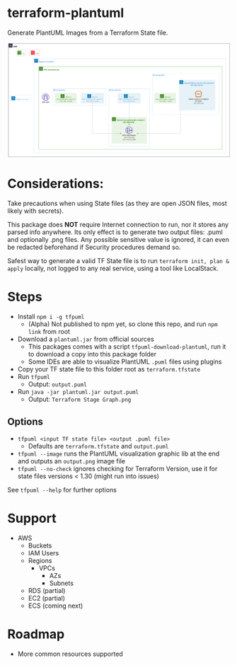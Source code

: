 # terraform-plantuml

Generate PlantUML Images from a Terraform State file.

![futurice_terraform_examples_aws_vpc_msk.png](gallery%2Ffuturice_terraform_examples_aws_vpc_msk.png)

# Considerations:

Take precautions when using State files (as they are open JSON files, most likely with secrets).

This package does **NOT** require Internet connection to run, nor it stores any parsed info anywhere. Its only effect is to generate two output files: .puml and optionally .png files. Any possible sensitive value is ignored, it can even be redacted beforehand if Security procedures demand so.

Safest way to generate a valid TF State file is to run `terraform init, plan & apply` locally, not logged to any real service, using a tool like LocalStack.

# Steps

- Install `npm i -g tfpuml`
  - (Alpha) Not published to npm yet, so clone this repo, and run `npm link` from root
- Download a `plantuml.jar` from official sources
  - This packages comes with a script `tfpuml-download-plantuml`, run it to download a copy into this package folder 
  - Some IDEs are able to visualize PlantUML `.puml` files using plugins
- Copy your TF state file to this folder root as `terraform.tfstate`
- Run `tfpuml`
  - Output: `output.puml`
- Run `java -jar plantuml.jar output.puml`
  - Output: `Terraform Stage Graph.png`


## Options

- `tfpuml <input TF state file> <output .puml file>`
  - Defaults are `terraform.tfstate` and `output.puml`
- `tfpuml --image` runs the PlantUML visualization graphic lib at the end and outputs an `output.png` image file
- `tfpuml --no-check` ignores checking for Terraform Version, use it for state files versions < 1.30 (might run into issues)

See `tfpuml --help` for further options

# Support

- AWS
  - Buckets
  - IAM Users
  - Regions
    - VPCs
      - AZs
      - Subnets
  - RDS (partial)
  - EC2 (partial)
  - ECS (coming next)

# Roadmap

- More common resources supported
